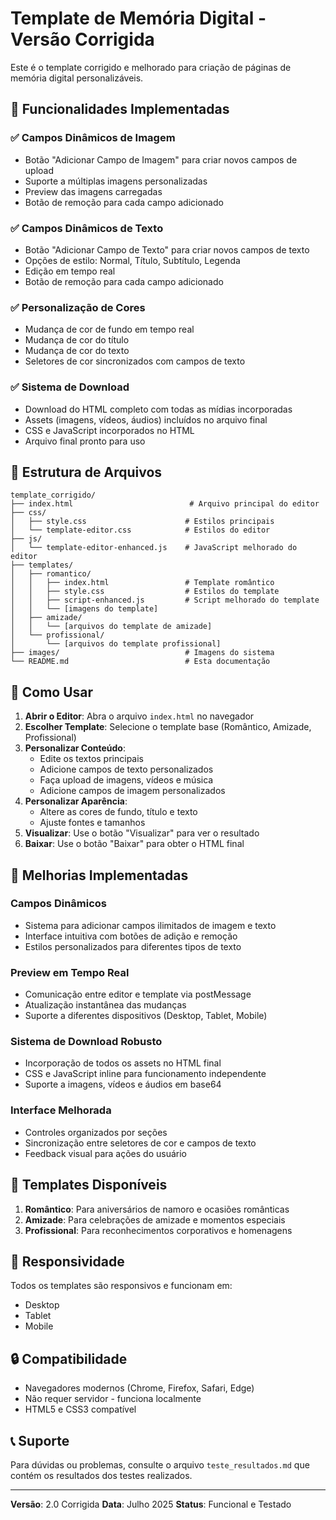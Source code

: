 # Template de Memória Digital - Versão Corrigida

Este é o template corrigido e melhorado para criação de páginas de memória digital personalizáveis.

## 🚀 Funcionalidades Implementadas

### ✅ Campos Dinâmicos de Imagem
- Botão "Adicionar Campo de Imagem" para criar novos campos de upload
- Suporte a múltiplas imagens personalizadas
- Preview das imagens carregadas
- Botão de remoção para cada campo adicionado

### ✅ Campos Dinâmicos de Texto
- Botão "Adicionar Campo de Texto" para criar novos campos de texto
- Opções de estilo: Normal, Título, Subtítulo, Legenda
- Edição em tempo real
- Botão de remoção para cada campo adicionado

### ✅ Personalização de Cores
- Mudança de cor de fundo em tempo real
- Mudança de cor do título
- Mudança de cor do texto
- Seletores de cor sincronizados com campos de texto

### ✅ Sistema de Download
- Download do HTML completo com todas as mídias incorporadas
- Assets (imagens, vídeos, áudios) incluídos no arquivo final
- CSS e JavaScript incorporados no HTML
- Arquivo final pronto para uso

## 📁 Estrutura de Arquivos

```
template_corrigido/
├── index.html                          # Arquivo principal do editor
├── css/
│   ├── style.css                      # Estilos principais
│   └── template-editor.css            # Estilos do editor
├── js/
│   └── template-editor-enhanced.js    # JavaScript melhorado do editor
├── templates/
│   ├── romantico/
│   │   ├── index.html                 # Template romântico
│   │   ├── style.css                  # Estilos do template
│   │   ├── script-enhanced.js         # Script melhorado do template
│   │   └── [imagens do template]
│   ├── amizade/
│   │   └── [arquivos do template de amizade]
│   └── profissional/
│       └── [arquivos do template profissional]
├── images/                            # Imagens do sistema
└── README.md                          # Esta documentação
```

## 🎯 Como Usar

1. **Abrir o Editor**: Abra o arquivo `index.html` no navegador
2. **Escolher Template**: Selecione o template base (Romântico, Amizade, Profissional)
3. **Personalizar Conteúdo**:
   - Edite os textos principais
   - Adicione campos de texto personalizados
   - Faça upload de imagens, vídeos e música
   - Adicione campos de imagem personalizados
4. **Personalizar Aparência**:
   - Altere as cores de fundo, título e texto
   - Ajuste fontes e tamanhos
5. **Visualizar**: Use o botão "Visualizar" para ver o resultado
6. **Baixar**: Use o botão "Baixar" para obter o HTML final

## 🔧 Melhorias Implementadas

### Campos Dinâmicos
- Sistema para adicionar campos ilimitados de imagem e texto
- Interface intuitiva com botões de adição e remoção
- Estilos personalizados para diferentes tipos de texto

### Preview em Tempo Real
- Comunicação entre editor e template via postMessage
- Atualização instantânea das mudanças
- Suporte a diferentes dispositivos (Desktop, Tablet, Mobile)

### Sistema de Download Robusto
- Incorporação de todos os assets no HTML final
- CSS e JavaScript inline para funcionamento independente
- Suporte a imagens, vídeos e áudios em base64

### Interface Melhorada
- Controles organizados por seções
- Sincronização entre seletores de cor e campos de texto
- Feedback visual para ações do usuário

## 🎨 Templates Disponíveis

1. **Romântico**: Para aniversários de namoro e ocasiões românticas
2. **Amizade**: Para celebrações de amizade e momentos especiais
3. **Profissional**: Para reconhecimentos corporativos e homenagens

## 📱 Responsividade

Todos os templates são responsivos e funcionam em:
- Desktop
- Tablet  
- Mobile

## 🔒 Compatibilidade

- Navegadores modernos (Chrome, Firefox, Safari, Edge)
- Não requer servidor - funciona localmente
- HTML5 e CSS3 compatível

## 📞 Suporte

Para dúvidas ou problemas, consulte o arquivo `teste_resultados.md` que contém os resultados dos testes realizados.

---

**Versão**: 2.0 Corrigida
**Data**: Julho 2025
**Status**: Funcional e Testado


